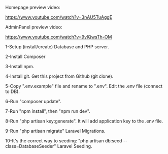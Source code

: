 Homepage preview video:

https://www.youtube.com/watch?v=3nAU5TuAggE

AdminPanel preview video:

https://www.youtube.com/watch?v=9vlQwsTh-OM

1-Setup (install/create) Database and PHP server.

2-Install Composer

3-Install npm.

4-Install git. Get this project from Github (git clone).

5-Copy ".env.example" file and rename to ".env". Edit the .env file (connect to DB).

6-Run "composer update".

7-Run "npm install", then "npm run dev".

8-Run "php artisan key:generate". It will add application key to the .env file.

9-Run "php artisan migrate" Laravel Migrations.

10-It's the correct way to seeding: "php artisan db:seed --class=DatabaseSeeder" Laravel Seeding.

